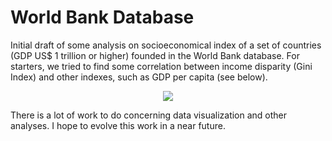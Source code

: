 # World Bank Database

Initial draft of some analysis on socioeconomical index of a set of countries (GDP US$ 1 trillion or higher) founded in the World Bank database.
For starters, we tried to find some correlation between income disparity (Gini Index) and other indexes, such as GDP per capita (see below).

<p align="center">
  <img src="https://user-images.githubusercontent.com/18638482/165536398-fb12be77-ed13-46be-94fb-d4bcc0d6abcc.png">
</p>

There is a lot of work to do concerning data visualization and other analyses. I hope to evolve this work in a near future.
